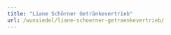 ```yaml
---
title: "Liane Schörner Getränkevertrieb"
url: /wunsiedel/liane-schoerner-getraenkevertrieb/
---
```

